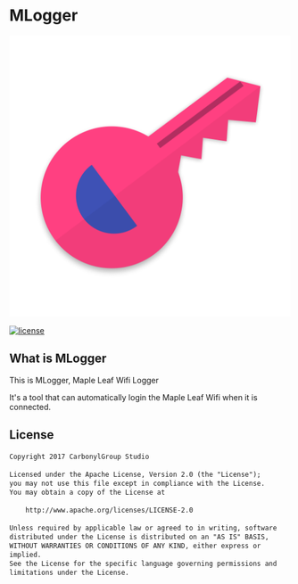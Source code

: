 ﻿MLogger
=======

![](app/src/main/res/drawable-xxhdpi/MLogger.png)

[![license](https://img.shields.io/github/license/HITGIF/mlogger.svg)]()

What is MLogger
-------------------
This is MLogger, Maple Leaf Wifi Logger

It's a tool that can automatically login the Maple Leaf Wifi when it is connected.

License
-------
    Copyright 2017 CarbonylGroup Studio

    Licensed under the Apache License, Version 2.0 (the "License");
    you may not use this file except in compliance with the License.
    You may obtain a copy of the License at

        http://www.apache.org/licenses/LICENSE-2.0

    Unless required by applicable law or agreed to in writing, software
    distributed under the License is distributed on an "AS IS" BASIS,
    WITHOUT WARRANTIES OR CONDITIONS OF ANY KIND, either express or implied.
    See the License for the specific language governing permissions and
    limitations under the License.
